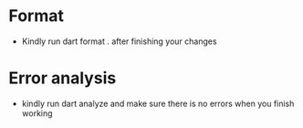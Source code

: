 # Format
- Kindly run dart format . after finishing your changes

# Error analysis
- kindly run dart analyze and make sure there is no errors when you finish working